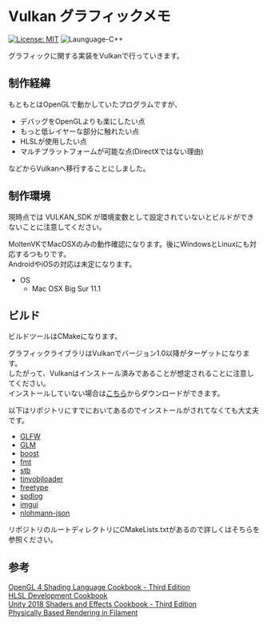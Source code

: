# Vulkan グラフィックメモ

[![License: MIT](https://img.shields.io/badge/License-MIT-lightgrey.svg)](https://opensource.org/licenses/MIT)
![Launguage-C++](https://img.shields.io/badge/Language-C%2B%2B-orange)

グラフィックに関する実装をVulkanで行っていきます。  

## 制作経緯

もともとはOpenGLで動かしていたプログラムですが、

- デバッグをOpenGLよりも楽にしたい点
- もっと低レイヤーな部分に触れたい点
- HLSLが使用したい点
- マルチプラットフォームが可能な点(DirectXではない理由)
  
などからVulkanへ移行することにしました。

## 制作環境

現時点では VULKAN_SDK が環境変数として設定されていないとビルドができないことに注意してください。  

MoltenVKでMacOSXのみの動作確認になります。後にWindowsとLinuxにも対応するつもりです。  
AndroidやiOSの対応は未定になります。

- OS
  - Mac OSX Big Sur 11.1

## ビルド

ビルドツールはCMakeになります。  

グラフィックライブラリはVulkanでバージョン1.0以降がターゲットになります。  
したがって、Vulkanはインストール済みであることが想定されることに注意してください。  
インストールしていない場合は[こちら](https://vulkan.lunarg.com/)からダウンロードができます。

以下はリポジトリにすでにおいてあるのでインストールがされてなくても大丈夫です。

- [GLFW]
- [GLM]
- [boost]
- [fmt]
- [stb]
- [tinyobjloader]
- [freetype]
- [spdlog]
- [imgui]
- [nlohmann-json]

リポジトリのルートディレクトリにCMakeLists.txtがあるので詳しくはそちらを参照ください。  

## 参考

[OpenGL 4 Shading Language Cookbook - Third Edition](https://www.packtpub.com/product/opengl-4-shading-language-cookbook-third-edition/9781789342253)  
[HLSL Development Cookbook](https://www.packtpub.com/product/hlsl-development-cookbook/9781849694209)  
[Unity 2018 Shaders and Effects Cookbook - Third Edition](https://www.packtpub.com/product/unity-2018-shaders-and-effects-cookbook-third-edition/9781788396233)  
[Physically Based Rendering in Filament](https://google.github.io/filament/Filament.md.html)

[boost]:<https://www.boost.org/>
[GLFW]:<https://www.glfw.org/>
[glad]:<https://github.com/Dav1dde/glad>
[GLM]:<https://github.com/g-truc/glm>
[fmt]:<https://github.com/fmtlib/fmt>
[stb]:<https://github.com/nothings/stb>
[tinyobjloader]:<https://github.com/tinyobjloader/tinyobjloader>
[freetype]:<https://www.freetype.org/>
[spdlog]:<https://github.com/gabime/spdlog>
[imgui]:<https://github.com/ocornut/imgui>
[nlohmann-json]:<https://github.com/nlohmann/json>
